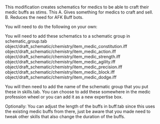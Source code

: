 This modification creates schematics for medics to be able to craft their medic buffs as stims.
This A. Gives something for medics to craft and sell. B. Reduces the need for AFK Buff bots.

You will need to do the following on your own:

You will need to add these schematics to a schematic group in schematic_group.tab
object/draft_schematic/chemistry/item_medic_constitution.iff
object/draft_schematic/chemistry/item_medic_action.iff
object/draft_schematic/chemistry/item_medic_strength.iff
object/draft_schematic/chemistry/item_medic_agility.iff
object/draft_schematic/chemistry/item_medic_precision.iff
object/draft_schematic/chemistry/item_medic_block.iff
object/draft_schematic/chemistry/item_medic_dodge.iff

You will then need to add the name of the schematic group that you put these in skills.tab.
You can choose to add these somewhere in the medic profession wheel or you can add it as a new expertise box.


Optionally: You can adjust the length of the buffs in buff.tab since this uses the existing medic buffs from there, just be aware that you made need to tweak other skills that also change the duration of the buffs.

